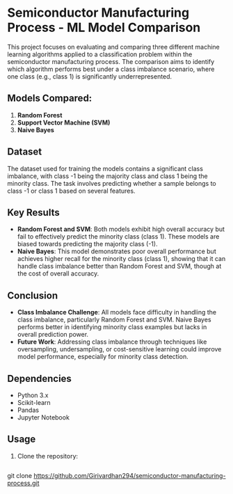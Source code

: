 # Semiconductor Manufacturing Process - ML Model Comparison

This project focuses on evaluating and comparing three different machine learning algorithms applied to a classification problem within the semiconductor manufacturing process. The comparison aims to identify which algorithm performs best under a class imbalance scenario, where one class (e.g., class 1) is significantly underrepresented.

## Models Compared:
1. **Random Forest**
2. **Support Vector Machine (SVM)**
3. **Naive Bayes**

## Dataset
The dataset used for training the models contains a significant class imbalance, with class -1 being the majority class and class 1 being the minority class. The task involves predicting whether a sample belongs to class -1 or class 1 based on several features.

## Key Results
- **Random Forest and SVM**: Both models exhibit high overall accuracy but fail to effectively predict the minority class (class 1). These models are biased towards predicting the majority class (-1).
- **Naive Bayes**: This model demonstrates poor overall performance but achieves higher recall for the minority class (class 1), showing that it can handle class imbalance better than Random Forest and SVM, though at the cost of overall accuracy.

## Conclusion
- **Class Imbalance Challenge**: All models face difficulty in handling the class imbalance, particularly Random Forest and SVM. Naive Bayes performs better in identifying minority class examples but lacks in overall prediction power.
- **Future Work**: Addressing class imbalance through techniques like oversampling, undersampling, or cost-sensitive learning could improve model performance, especially for minority class detection.

## Dependencies
- Python 3.x
- Scikit-learn
- Pandas
- Jupyter Notebook

## Usage
1. Clone the repository:
   ```bash
  git clone  https://github.com/Girivardhan294/semiconductor-manufacturing-process.git

